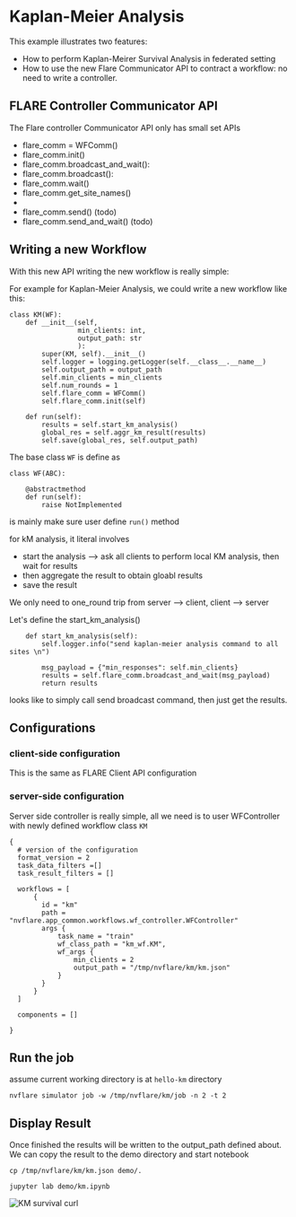 # Kaplan-Meier Analysis

This example illustrates two features:
* How to perform Kaplan-Meirer Survival Analysis in federated setting
* How to use the new Flare Communicator API to contract a workflow: no need to write a controller.  

## FLARE Controller Communicator API

The Flare controller Communicator API only has small set APIs
* flare_comm = WFComm()
* flare_comm.init()
* flare_comm.broadcast_and_wait():
* flare_comm.broadcast():
* flare_comm.wait()
* flare_comm.get_site_names()
*
* flare_comm.send()     (todo)
* flare_comm.send_and_wait() (todo)

## Writing a new Workflow

With this new API writing the new workflow is really simple: 

For example for Kaplan-Meier Analysis, we could write a new workflow like this: 

```
class KM(WF):
    def __init__(self,
                 min_clients: int,
                 output_path: str
                 ):
        super(KM, self).__init__()
        self.logger = logging.getLogger(self.__class__.__name__)
        self.output_path = output_path
        self.min_clients = min_clients
        self.num_rounds = 1
        self.flare_comm = WFComm()
        self.flare_comm.init(self)

    def run(self):
        results = self.start_km_analysis()
        global_res = self.aggr_km_result(results)
        self.save(global_res, self.output_path)

```

The base class ```WF``` is define as

```
class WF(ABC):

    @abstractmethod
    def run(self):
        raise NotImplemented
```
is mainly make sure user define ```run()``` method

for kM analysis, it literal involves

* start the analysis --> ask all clients to perform local KM analysis, then wait for results 
* then aggregate the result to obtain gloabl results
* save the result

We only need to one_round trip from server --> client, client --> server

Let's define the start_km_analysis()

```
    def start_km_analysis(self):
        self.logger.info("send kaplan-meier analysis command to all sites \n")

        msg_payload = {"min_responses": self.min_clients}
        results = self.flare_comm.broadcast_and_wait(msg_payload)
        return results

```

looks like to simply call send broadcast command, then just get the results.

## Configurations

### client-side configuration

This is the same as FLARE Client API configuration

### server-side configuration

  Server side controller is really simple, all we need is to user WFController with newly defined workflow class
```KM```

```
{
  # version of the configuration
  format_version = 2
  task_data_filters =[]
  task_result_filters = []

  workflows = [
      {
        id = "km"
        path = "nvflare.app_common.workflows.wf_controller.WFController"
        args {
            task_name = "train"
            wf_class_path = "km_wf.KM",
            wf_args {
                min_clients = 2
                output_path = "/tmp/nvflare/km/km.json"
            }
        }
      }
  ]

  components = []

}

```


## Run the job

assume current working directory is at ```hello-km``` directory 

```
nvflare simulator job -w /tmp/nvflare/km/job -n 2 -t 2
```


## Display Result

Once finished the results will be written to the output_path defined about. 
We can copy the result to the demo directory and start notebook

```
cp /tmp/nvflare/km/km.json demo/.

jupyter lab demo/km.ipynb 

```
![KM survival curl](km_survival_curve.png)
